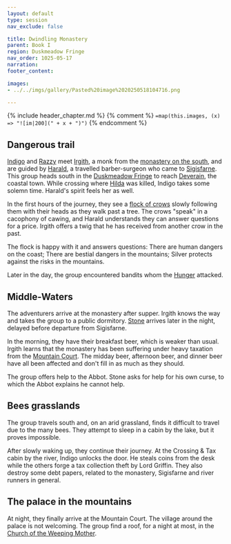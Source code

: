```yaml
---
layout: default
type: session
nav_exclude: false

title: Dwindling Monastery
parent: Book I
region: Duskmeadow Fringe
nav_order: 1025-05-17
narration: 
footer_content: 

images:
- ../../imgs/gallery/Pasted%20image%2020250518104716.png

---
```


{% include header_chapter.md %}
{% comment %}
`=map(this.images, (x) => "![im|200](" + x + ")")`
{% endcomment %}

## Dangerous trail

[Indigo](../../directory/Sigisfarne/Indigo.md) and [Razzy](../../directory/Sigisfarne/Razvan.md) meet [Irgith](../../directory/DuskmeadowFringe/Irgith.md), a monk from the [monastery on the south](../../directory/DuskmeadowFringe/MiddleWatersMinster.md), and are guided by [Harald](../../directory/Kryptwood/Harald.md), a travelled barber-surgeon who came to [Sigisfarne](../../directory/Sigisfarne/index.md).
This group heads south in the [Duskmeadow Fringe](../../directory/DuskmeadowFringe/index.md) to reach [Deverain](../../directory/Deverain/index.md), the coastal town.
While crossing where [Hilda](../../directory/Sigisfarne/Hilda.md) was killed, Indigo takes some solemn time.
Harald's spirit feels her as well.

In the first hours of the journey, they see a [flock of crows](../../directory/DuskmeadowFringe/TheChoir.md) slowly following them with their heads as they walk past a tree.
The crows "speak" in a cacophony of cawing, and Harald understands they can answer questions for a price.
Irgith offers a twig that he has received from another crow in the past.

The flock is happy with it and answers questions:
There are human dangers on the coast;
There are bestial dangers in the mountains;
Silver protects against the risks in the mountains.

Later in the day, the group encountered bandits whom the [Hunger](../../directory/DuskmeadowFringe/TheHunger.md) attacked.

## Middle-Waters

The adventurers arrive at the monastery after supper.
Irgith knows the way and takes the group to a public dormitory.
[Stone](../../directory/Sigisfarne/Stone.md) arrives later in the night, delayed before departure from Sigisfarne.

In the morning, they have their breakfast beer, which is weaker than usual.
Irgith learns that the monastery has been suffering under heavy taxation from the [Mountain Court](../../directory/DuskmeadowFringe/MountainCourt.md).
The midday beer, afternoon beer, and dinner beer have all been affected and don't fill in as much as they should.

The group offers help to the Abbot.
Stone asks for help for his own curse, to which the Abbot explains he cannot help.

## Bees grasslands 

The group travels south and, on an arid grassland, finds it difficult to travel due to the many bees.
They attempt to sleep in a cabin by the lake, but it proves impossible.

After slowly waking up, they continue their journey.
At the Crossing & Tax cabin by the river, Indigo unlocks the door.
He steals coins from the desk while the others forge a tax collection theft by Lord Griffin.
They also destroy some debt papers, related to the monastery, Sigisfarne and river runners in general.

## The palace in the mountains

At night, they finally arrive at the Mountain Court.
The village around the palace is not welcoming.
The group find a roof, for a night at most, in the [Church of the Weeping Mother](../../directory/weepingMother/index.md).